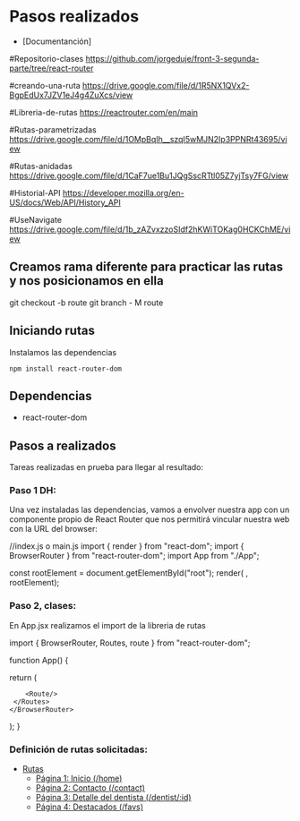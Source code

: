 # Pasos realizados

- [Documentanción] 

#Repositorio-clases
https://github.com/jorgeduje/front-3-segunda-parte/tree/react-router

#creando-una-ruta
https://drive.google.com/file/d/1R5NX1QVx2-BgpEdUx7JZV1eJ4g4ZuXcs/view

#Libreria-de-rutas
https://reactrouter.com/en/main

#Rutas-parametrizadas
https://drive.google.com/file/d/1OMpBqIh__szqI5wMJN2Ip3PPNRt43695/view

#Rutas-anidadas
https://drive.google.com/file/d/1CaF7ue1Bu1JQgSscRTtl05Z7yjTsy7FG/view

#Historial-API
https://developer.mozilla.org/en-US/docs/Web/API/History_API

#UseNavigate
https://drive.google.com/file/d/1b_zAZvxzzoSIdf2hKWiTOKag0HCKChME/view


## Creamos rama diferente para practicar las rutas y nos posicionamos en ella

git checkout -b route
git branch - M route

## Iniciando rutas

Instalamos las dependencias

`npm install react-router-dom`

## Dependencias

- react-router-dom

## Pasos a realizados

Tareas realizadas en prueba para llegar al resultado:

### Paso 1 DH: 

Una vez instaladas las dependencias, vamos a envolver nuestra app con un componente propio de React Router que nos permitirá vincular nuestra web con la URL del browser:

//index.js o main.js
import { render } from "react-dom";
import { BrowserRouter } from "react-router-dom";
import App from "./App";
 
const rootElement = document.getElementById("root");
render(
   <BrowserRouter>
     <App />
   </BrowserRouter>,
  rootElement);

  ### Paso 2, clases:

  En App.jsx realizamos el import de la libreria de rutas

  import { BrowserRouter, Routes, route } from "react-router-dom";

  function App() {

  return (
    <BrowserRouter>
      <Routes>
      
        <Route/>
     </Routes>
    </BrowserRouter>
  );
}

### Definición de rutas solicitadas:

  - [Rutas](#rutas)
    - [Página 1: Inicio (/home)](#pagina-1-inicio-home)
    - [Página 2: Contacto (/contact)](#pagina-2-contacto)
    - [Página 3: Detalle del dentista (/dentist/:id)](#pagina-3-detalle-del-dentista)
    - [Página 4: Destacados (/favs)](#pagina-4-destacados)
    

